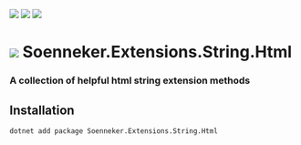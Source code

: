 [![](https://img.shields.io/nuget/v/soenneker.extensions.string.html.svg?style=for-the-badge)](https://www.nuget.org/packages/soenneker.extensions.string.html/)
[![](https://img.shields.io/github/actions/workflow/status/soenneker/soenneker.extensions.string.html/publish-package.yml?style=for-the-badge)](https://github.com/soenneker/soenneker.extensions.string.html/actions/workflows/publish-package.yml)
[![](https://img.shields.io/nuget/dt/soenneker.extensions.string.html.svg?style=for-the-badge)](https://www.nuget.org/packages/soenneker.extensions.string.html/)

# ![](https://user-images.githubusercontent.com/4441470/224455560-91ed3ee7-f510-4041-a8d2-3fc093025112.png) Soenneker.Extensions.String.Html
### A collection of helpful html string extension methods

## Installation

```
dotnet add package Soenneker.Extensions.String.Html
```
